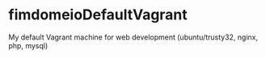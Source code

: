 fimdomeioDefaultVagrant
=======================

My default Vagrant machine for web development (ubuntu/trusty32, nginx, php, mysql)
